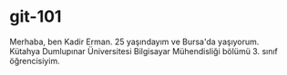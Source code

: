 # git-101
Merhaba, ben Kadir Erman. 25 yaşındayım ve Bursa'da yaşıyorum.<br>
Kütahya Dumlupınar Üniversitesi Bilgisayar Mühendisliği bölümü 3. sınıf öğrencisiyim.
